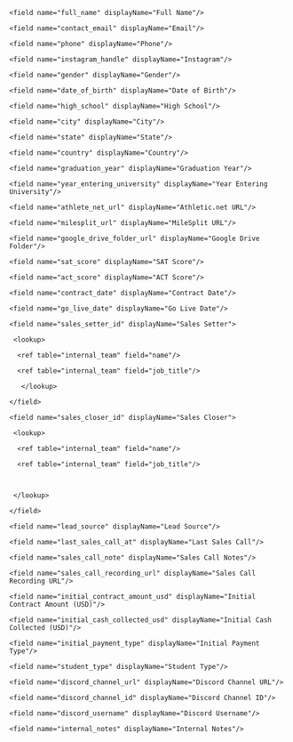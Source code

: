 <page id="athletesCreate" type="Create" table="athletes" name="Create Athlete">

  <pageSection type="fields">



   <subSection name="Identity & Contact">

    <field name="full_name" displayName="Full Name"/>

    <field name="contact_email" displayName="Email"/>

    <field name="phone" displayName="Phone"/>

    <field name="instagram_handle" displayName="Instagram"/>

    <field name="gender" displayName="Gender"/>

    <field name="date_of_birth" displayName="Date of Birth"/>

   </subSection>



   <subSection name="Schooling">

    <field name="high_school" displayName="High School"/>

    <field name="city" displayName="City"/>

    <field name="state" displayName="State"/>

    <field name="country" displayName="Country"/>

    <field name="graduation_year" displayName="Graduation Year"/>

    <field name="year_entering_university" displayName="Year Entering University"/>

   </subSection>



   <subSection name="Profiles & Academic">

    <field name="athlete_net_url" displayName="Athletic.net URL"/>

    <field name="milesplit_url" displayName="MileSplit URL"/>

    <field name="google_drive_folder_url" displayName="Google Drive Folder"/>

    <field name="sat_score" displayName="SAT Score"/>

    <field name="act_score" displayName="ACT Score"/>

   </subSection>



   <subSection name="Contract & Sales">

    <field name="contract_date" displayName="Contract Date"/>

    <field name="go_live_date" displayName="Go Live Date"/>

    <field name="sales_setter_id" displayName="Sales Setter">

     <lookup>

      <ref table="internal_team" field="name"/>

      <ref table="internal_team" field="job_title"/>

       </lookup>

    </field>

    <field name="sales_closer_id" displayName="Sales Closer">

     <lookup>

      <ref table="internal_team" field="name"/>

      <ref table="internal_team" field="job_title"/>

    

     </lookup>

    </field>

    <field name="lead_source" displayName="Lead Source"/>

    <field name="last_sales_call_at" displayName="Last Sales Call"/>

    <field name="sales_call_note" displayName="Sales Call Notes"/>

    <field name="sales_call_recording_url" displayName="Sales Call Recording URL"/>

    <field name="initial_contract_amount_usd" displayName="Initial Contract Amount (USD)"/>

    <field name="initial_cash_collected_usd" displayName="Initial Cash Collected (USD)"/>

    <field name="initial_payment_type" displayName="Initial Payment Type"/>

    <field name="student_type" displayName="Student Type"/>

   </subSection>



   <subSection name="Discord">

    <field name="discord_channel_url" displayName="Discord Channel URL"/>

    <field name="discord_channel_id" displayName="Discord Channel ID"/>

    <field name="discord_username" displayName="Discord Username"/>

   </subSection>



   <subSection name="Internal">

    <field name="internal_notes" displayName="Internal Notes"/>

   </subSection>



  </pageSection>

</page>

